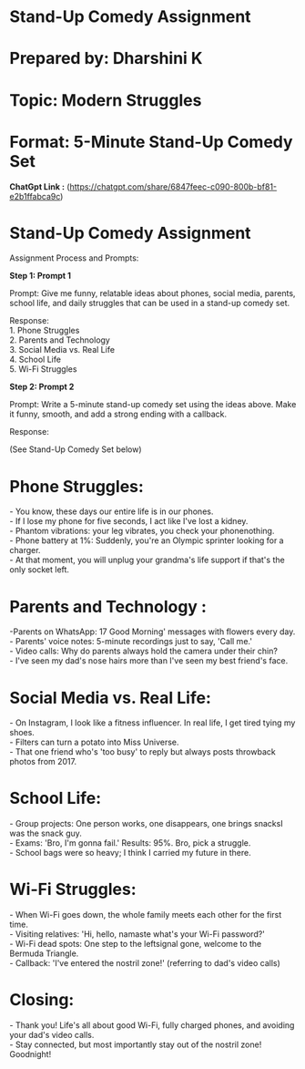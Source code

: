 #     **Stand-Up Comedy Assignment** 

#   

# 

#                   Prepared by: Dharshini K 

#                   Topic: Modern Struggles

#        Format: 5-Minute Stand-Up Comedy Set



**ChatGpt Link :** (https://chatgpt.com/share/6847feec-c090-800b-bf81-e2b1ffabca9c)



# Stand-Up Comedy Assignment 

Assignment Process and Prompts:

**Step 1: Prompt 1** 

 Prompt: Give me funny, relatable ideas about phones, social media, parents, school life, and daily struggles that can be used in a stand-up comedy set.

Response:  
1\. Phone Struggles   
2\. Parents and Technology   
3\. Social Media vs. Real Life  
4\. School Life   
5\. Wi-Fi Struggles 

**Step 2: Prompt 2**

Prompt: Write a 5-minute stand-up comedy set using the ideas above. Make it funny, smooth, and add a strong ending with a callback.

Response:

(See Stand-Up Comedy Set below)

# **Phone Struggles:**

\- You know, these days our entire life is in our phones.   
\- If I lose my phone for five seconds, I act like I've lost a kidney.  
\- Phantom vibrations: your leg vibrates, you check your phonenothing.   
\- Phone battery at 1%: Suddenly, you're an Olympic sprinter looking for a charger.   
\- At that moment, you will unplug your grandma's life support if that's the only socket left.

# **Parents and Technology :**

\-Parents on WhatsApp: 17 Good Morning' messages with flowers every day.   
\- Parents' voice notes: 5-minute recordings just to say, 'Call me.'   
\- Video calls: Why do parents always hold the camera under their chin?   
\- I've seen my dad's nose hairs more than I've seen my best friend's face. 

# **Social Media vs. Real Life:** 

\- On Instagram, I look like a fitness influencer. In real life, I get tired tying my shoes.   
\- Filters can turn a potato into Miss Universe.   
\- That one friend who's 'too busy' to reply but always posts throwback photos from 2017\. 

# **School Life:**

\- Group projects: One person works, one disappears, one brings snacksI was the snack guy.   
\- Exams: 'Bro, I'm gonna fail.' Results: 95%. Bro, pick a struggle.   
\- School bags were so heavy; I think I carried my future in there. 

# **Wi-Fi Struggles:**

 \- When Wi-Fi goes down, the whole family meets each other for the first time.   
\- Visiting relatives: 'Hi, hello, namaste what's your Wi-Fi password?'   
\- Wi-Fi dead spots: One step to the leftsignal gone, welcome to the Bermuda Triangle.   
\- Callback: 'I've entered the nostril zone\!' (referring to dad's video calls) 

# **Closing:**

\- Thank you\! Life's all about good Wi-Fi, fully charged phones, and avoiding your dad's video calls.   
\- Stay connected, but most importantly stay out of the nostril zone\! Goodnight\!


